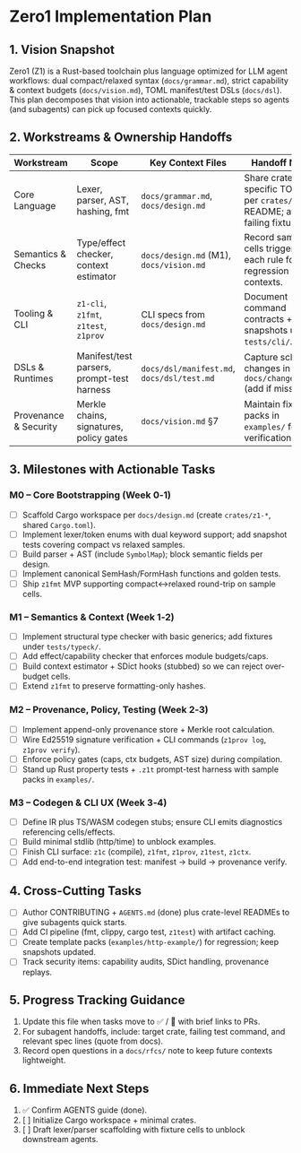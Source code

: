 # Zero1 Implementation Plan

## 1. Vision Snapshot
Zero1 (Z1) is a Rust-based toolchain plus language optimized for LLM agent workflows: dual compact/relaxed syntax (`docs/grammar.md`), strict capability & context budgets (`docs/vision.md`), TOML manifest/test DSLs (`docs/dsl`). This plan decomposes that vision into actionable, trackable steps so agents (and subagents) can pick up focused contexts quickly.

## 2. Workstreams & Ownership Handoffs
| Workstream | Scope | Key Context Files | Handoff Notes |
|------------|-------|-------------------|---------------|
| Core Language | Lexer, parser, AST, hashing, fmt | `docs/grammar.md`, `docs/design.md` | Share crate-specific TODOs per `crates/z1-*` README; attach failing fixtures. |
| Semantics & Checks | Type/effect checker, context estimator | `docs/design.md` (M1), `docs/vision.md` | Record sample cells triggering each rule for regression contexts. |
| Tooling & CLI | `z1-cli`, `z1fmt`, `z1test`, `z1prov` | CLI specs from `docs/design.md` | Document command contracts + snapshots under `tests/cli/`. |
| DSLs & Runtimes | Manifest/test parsers, prompt-test harness | `docs/dsl/manifest.md`, `docs/dsl/test.md` | Capture schema changes in `docs/changelog.md` (add if missing). |
| Provenance & Security | Merkle chains, signatures, policy gates | `docs/vision.md` §7 | Maintain fixture packs in `examples/` for verification. |

## 3. Milestones with Actionable Tasks
### M0 – Core Bootstrapping (Week 0‑1)
- [ ] Scaffold Cargo workspace per `docs/design.md` (create `crates/z1-*`, shared `Cargo.toml`).
- [ ] Implement lexer/token enums with dual keyword support; add snapshot tests covering compact vs relaxed samples.
- [ ] Build parser + AST (include `SymbolMap`); block semantic fields per design.
- [ ] Implement canonical SemHash/FormHash functions and golden tests.
- [ ] Ship `z1fmt` MVP supporting compact↔relaxed round-trip on sample cells.

### M1 – Semantics & Context (Week 1‑2)
- [ ] Implement structural type checker with basic generics; add fixtures under `tests/typeck/`.
- [ ] Add effect/capability checker that enforces module budgets/caps.
- [ ] Build context estimator + SDict hooks (stubbed) so we can reject over-budget cells.
- [ ] Extend `z1fmt` to preserve formatting-only hashes.

### M2 – Provenance, Policy, Testing (Week 2‑3)
- [ ] Implement append-only provenance store + Merkle root calculation.
- [ ] Wire Ed25519 signature verification + CLI commands (`z1prov log`, `z1prov verify`).
- [ ] Enforce policy gates (caps, ctx budgets, AST size) during compilation.
- [ ] Stand up Rust property tests + `.z1t` prompt-test harness with sample packs in `examples/`.

### M3 – Codegen & CLI UX (Week 3‑4)
- [ ] Define IR plus TS/WASM codegen stubs; ensure CLI emits diagnostics referencing cells/effects.
- [ ] Build minimal stdlib (http/time) to unblock examples.
- [ ] Finish CLI surface: `z1c` (compile), `z1fmt`, `z1prov`, `z1test`, `z1ctx`.
- [ ] Add end-to-end integration test: manifest → build → provenance verify.

## 4. Cross-Cutting Tasks
- [ ] Author CONTRIBUTING + `AGENTS.md` (done) plus crate-level READMEs to give subagents quick starts.
- [ ] Add CI pipeline (fmt, clippy, cargo test, `z1test`) with artifact caching.
- [ ] Create template packs (`examples/http-example/`) for regression; keep snapshots updated.
- [ ] Track security items: capability audits, SDict handling, provenance replays.

## 5. Progress Tracking Guidance
1. Update this file when tasks move to ✅ / 🚧 with brief links to PRs.
2. For subagent handoffs, include: target crate, failing test command, and relevant spec lines (quote from docs).
3. Record open questions in a `docs/rfcs/` note to keep future contexts lightweight.

## 6. Immediate Next Steps
1. ✅ Confirm AGENTS guide (done).
2. [ ] Initialize Cargo workspace + minimal crates.
3. [ ] Draft lexer/parser scaffolding with fixture cells to unblock downstream agents.
